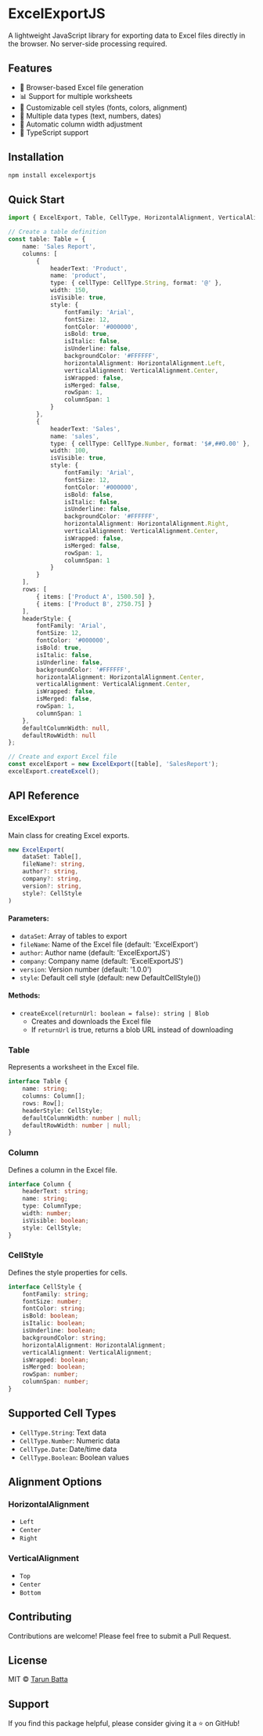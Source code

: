 # ExcelExportJS

A lightweight JavaScript library for exporting data to Excel files directly in the browser. No server-side processing required.

## Features

- 🚀 Browser-based Excel file generation
- 📊 Support for multiple worksheets
- 🎨 Customizable cell styles (fonts, colors, alignment)
- 📝 Multiple data types (text, numbers, dates)
- 🔄 Automatic column width adjustment
- 🎯 TypeScript support

## Installation

```bash
npm install excelexportjs
```

## Quick Start

```typescript
import { ExcelExport, Table, CellType, HorizontalAlignment, VerticalAlignment } from 'excelexportjs';

// Create a table definition
const table: Table = {
    name: 'Sales Report',
    columns: [
        {
            headerText: 'Product',
            name: 'product',
            type: { cellType: CellType.String, format: '@' },
            width: 150,
            isVisible: true,
            style: {
                fontFamily: 'Arial',
                fontSize: 12,
                fontColor: '#000000',
                isBold: true,
                isItalic: false,
                isUnderline: false,
                backgroundColor: '#FFFFFF',
                horizontalAlignment: HorizontalAlignment.Left,
                verticalAlignment: VerticalAlignment.Center,
                isWrapped: false,
                isMerged: false,
                rowSpan: 1,
                columnSpan: 1
            }
        },
        {
            headerText: 'Sales',
            name: 'sales',
            type: { cellType: CellType.Number, format: '$#,##0.00' },
            width: 100,
            isVisible: true,
            style: {
                fontFamily: 'Arial',
                fontSize: 12,
                fontColor: '#000000',
                isBold: false,
                isItalic: false,
                isUnderline: false,
                backgroundColor: '#FFFFFF',
                horizontalAlignment: HorizontalAlignment.Right,
                verticalAlignment: VerticalAlignment.Center,
                isWrapped: false,
                isMerged: false,
                rowSpan: 1,
                columnSpan: 1
            }
        }
    ],
    rows: [
        { items: ['Product A', 1500.50] },
        { items: ['Product B', 2750.75] }
    ],
    headerStyle: {
        fontFamily: 'Arial',
        fontSize: 12,
        fontColor: '#000000',
        isBold: true,
        isItalic: false,
        isUnderline: false,
        backgroundColor: '#FFFFFF',
        horizontalAlignment: HorizontalAlignment.Center,
        verticalAlignment: VerticalAlignment.Center,
        isWrapped: false,
        isMerged: false,
        rowSpan: 1,
        columnSpan: 1
    },
    defaultColumnWidth: null,
    defaultRowWidth: null
};

// Create and export Excel file
const excelExport = new ExcelExport([table], 'SalesReport');
excelExport.createExcel();
```

## API Reference

### ExcelExport

Main class for creating Excel exports.

```typescript
new ExcelExport(
    dataSet: Table[],
    fileName?: string,
    author?: string,
    company?: string,
    version?: string,
    style?: CellStyle
)
```

#### Parameters:
- `dataSet`: Array of tables to export
- `fileName`: Name of the Excel file (default: 'ExcelExport')
- `author`: Author name (default: 'ExcelExportJS')
- `company`: Company name (default: 'ExcelExportJS')
- `version`: Version number (default: '1.0.0')
- `style`: Default cell style (default: new DefaultCellStyle())

#### Methods:
- `createExcel(returnUrl: boolean = false): string | Blob`
  - Creates and downloads the Excel file
  - If `returnUrl` is true, returns a blob URL instead of downloading

### Table

Represents a worksheet in the Excel file.

```typescript
interface Table {
    name: string;
    columns: Column[];
    rows: Row[];
    headerStyle: CellStyle;
    defaultColumnWidth: number | null;
    defaultRowWidth: number | null;
}
```

### Column

Defines a column in the Excel file.

```typescript
interface Column {
    headerText: string;
    name: string;
    type: ColumnType;
    width: number;
    isVisible: boolean;
    style: CellStyle;
}
```

### CellStyle

Defines the style properties for cells.

```typescript
interface CellStyle {
    fontFamily: string;
    fontSize: number;
    fontColor: string;
    isBold: boolean;
    isItalic: boolean;
    isUnderline: boolean;
    backgroundColor: string;
    horizontalAlignment: HorizontalAlignment;
    verticalAlignment: VerticalAlignment;
    isWrapped: boolean;
    isMerged: boolean;
    rowSpan: number;
    columnSpan: number;
}
```

## Supported Cell Types

- `CellType.String`: Text data
- `CellType.Number`: Numeric data
- `CellType.Date`: Date/time data
- `CellType.Boolean`: Boolean values

## Alignment Options

### HorizontalAlignment
- `Left`
- `Center`
- `Right`

### VerticalAlignment
- `Top`
- `Center`
- `Bottom`

## Contributing

Contributions are welcome! Please feel free to submit a Pull Request.

## License

MIT © [Tarun Batta](https://www.linkedin.com/in/tarunbatta/)

## Support

If you find this package helpful, please consider giving it a ⭐️ on GitHub!